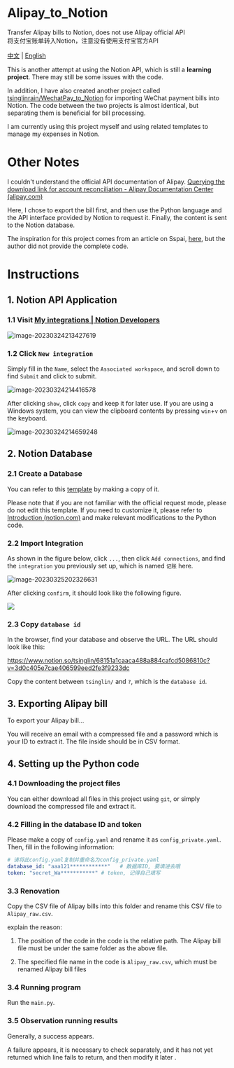 # Alipay_to_Notion
Transfer Alipay bills to Notion, does not use Alipay official API<br>
将支付宝账单转入Notion，注意没有使用支付宝官方API<br>

[中文](https://github.com/tsinglinrain/Alipay_to_Notion/blob/main/README_zh.md) | [English](https://github.com/tsinglinrain/Alipay_to_Notion/blob/main/README.md)

This is another attempt at using the Notion API, which is still a **learning project**. There may still be some issues with the code. 

In addition, I have also created another project called [tsinglinrain/WechatPay_to_Notion](https://github.com/tsinglinrain/WechatPay_to_Notion) for importing WeChat payment bills into Notion. The code between the two projects is almost identical, but separating them is beneficial for bill processing.

I am currently using this project myself and using related templates to manage my expenses in Notion.

# Other Notes

I couldn't understand the official API documentation of Alipay.
[Querying the download link for account reconciliation - Alipay Documentation Center (alipay.com)](https://opendocs.alipay.com/apis/api_15/alipay.data.dataservice.bill.downloadurl.query)

Here, I chose to export the bill first, and then use the Python language and the API interface provided by Notion to request it. Finally, the content is sent to the Notion database.

The inspiration for this project comes from an article on Sspai, [here](https://sspai.com/post/66658), but the author did not provide the complete code.

# Instructions

## 1. Notion API Application

### 1.1 Visit [My integrations | Notion Developers](https://www.notion.so/my-integrations)

![image-20230324213427619](./image/image-20230324213427619.png)

### 1.2 Click `New integration`

Simply fill in the `Name`, select the `Associated workspace`, and scroll down to find `Submit` and click to submit.

![image-20230324214416578](./image/image-20230324214416578.png)

After clicking `show`, click `copy` and keep it for later use. If you are using a Windows system, you can view the clipboard contents by pressing `win`+`v` on the keyboard.

![image-20230324214659248](./image/image-20230324214659248.png)

## 2. Notion Database

### 2.1 Create a Database

You can refer to this [template](https://tsinglin.notion.site/tsinglin/68951a1caaba487a884cafcd5086810c?v=3d0c405e7cae405599aed2fe0f5233cc) by making a copy of it.

Please note that if you are not familiar with the official request mode, please do not edit this template. If you need to customize it, please refer to [Introduction (notion.com)](https://developers.notion.com/reference/intro) and make relevant modifications to the Python code.

### 2.2 Import Integration

As shown in the figure below, click `...`, then click `Add connections`, and find the `integration` you previously set up, which is named `记账` here.

![image-20230325202326631](./image/image-20230325202326631.png)

After clicking `confirm`, it should look like the following figure. 

<img src="./image/image-20230325202635760.png">

### 2.3 Copy `database id`

In the browser, find your database and observe the URL. The URL should look like this:

https://www.notion.so/tsinglin/68151a1caaca488a884cafcd5086810c?v=3d0c405e7cae406599eed2fe3f9233dc

Copy the content between `tsinglin/` and `?`, which is the `database id`.

## 3. Exporting Alipay bill

To export your Alipay bill...

You will receive an email with a compressed file and a password which is your ID to extract it. The file inside should be in CSV format.

## 4. Setting up the Python code

### 4.1 Downloading the project files

You can either download all files in this project using `git`, or simply download the compressed file and extract it.

### 4.2 Filling in the database ID and token

Please make a copy of `config.yaml` and rename it as `config_private.yaml`. Then, fill in the following information:

```yaml
# 请将此config.yaml复制并重命名为config_private.yaml
database_id: "aaa121************"   # 数据库ID, 要填进去哦
token: "secret_Wa***********" # token, 记得自己填写
```

### 3.3 Renovation

Copy the CSV file of Alipay bills into this folder and rename this CSV file to `Alipay_raw.csv`.

explain the reason:

1. The position of the code in the code is the relative path. The Alipay bill file must be under the same folder as the above file.

2. The specified file name in the code is `Alipay_raw.csv`, which must be renamed Alipay bill files

### 3.4 Running program

Run the `main.py`.

### 3.5 Observation running results

Generally, a success appears.

A failure appears, it is necessary to check separately, and it has not yet returned which line fails to return, and then modify it later .

